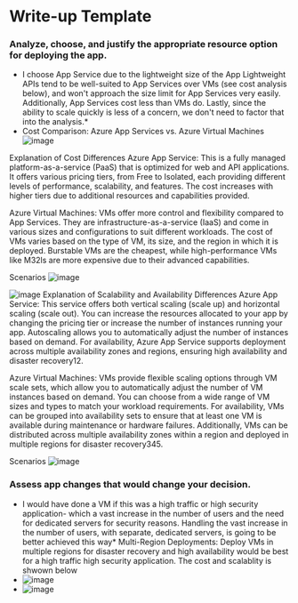 # Write-up Template

### Analyze, choose, and justify the appropriate resource option for deploying the app.


- I choose App Service due to the lightweight size of the App Lightweight APIs tend to be well-suited to App Services over VMs (see cost analysis below), and won't approach the size limit for App Services very easily. Additionally, App Services cost less than VMs do. Lastly, since the ability to scale quickly is less of a concern, we don't need to factor that into the analysis.*
- Cost Comparison: Azure App Services vs. Azure Virtual Machines
![image](https://github.com/user-attachments/assets/3f3282e5-b179-41b4-8a40-1fbf089693ae)

Explanation of Cost Differences
Azure App Service: This is a fully managed platform-as-a-service (PaaS) that is optimized for web and API applications. It offers various pricing tiers, from Free to Isolated, each providing different levels of performance, scalability, and features. The cost increases with higher tiers due to additional resources and capabilities provided.

Azure Virtual Machines: VMs offer more control and flexibility compared to App Services. They are infrastructure-as-a-service (IaaS) and come in various sizes and configurations to suit different workloads. The cost of VMs varies based on the type of VM, its size, and the region in which it is deployed. Burstable VMs are the cheapest, while high-performance VMs like M32ls are more expensive due to their advanced capabilities.

Scenarios
![image](https://github.com/user-attachments/assets/51244f80-514f-4835-9eec-2534e46b738a)


![image](https://github.com/user-attachments/assets/8d4166b3-3d7b-4c6a-b36f-d124dcde9aa3)
Explanation of Scalability and Availability Differences
Azure App Service: This service offers both vertical scaling (scale up) and horizontal scaling (scale out). You can increase the resources allocated to your app by changing the pricing tier or increase the number of instances running your app. Autoscaling allows you to automatically adjust the number of instances based on demand. For availability, Azure App Service supports deployment across multiple availability zones and regions, ensuring high availability and disaster recovery12.

Azure Virtual Machines: VMs provide flexible scaling options through VM scale sets, which allow you to automatically adjust the number of VM instances based on demand. You can choose from a wide range of VM sizes and types to match your workload requirements. For availability, VMs can be grouped into availability sets to ensure that at least one VM is available during maintenance or hardware failures. Additionally, VMs can be distributed across multiple availability zones within a region and deployed in multiple regions for disaster recovery345.

Scenarios
![image](https://github.com/user-attachments/assets/1de7fc5b-999f-4a6c-a320-4ad4b03942a9)

### Assess app changes that would change your decision.

* I would have done a VM if this was a high traffic or high security application- which  a vast increase in the number of users and the need for dedicated servers for security reasons.  Handling the vast increase in the number of users, with separate, dedicated servers, is going to be better achieved this way*  Multi-Region Deployments: Deploy VMs in multiple regions for disaster recovery and high availability would be best for a high traffic high security application. The cost and scalablity is shwown below
* ![image](https://github.com/user-attachments/assets/e2f7966b-7c15-4bbf-8805-43a8cfb07a9a)
* ![image](https://github.com/user-attachments/assets/6e1d09e1-c817-4c0c-b192-1a44eeb5d009)



